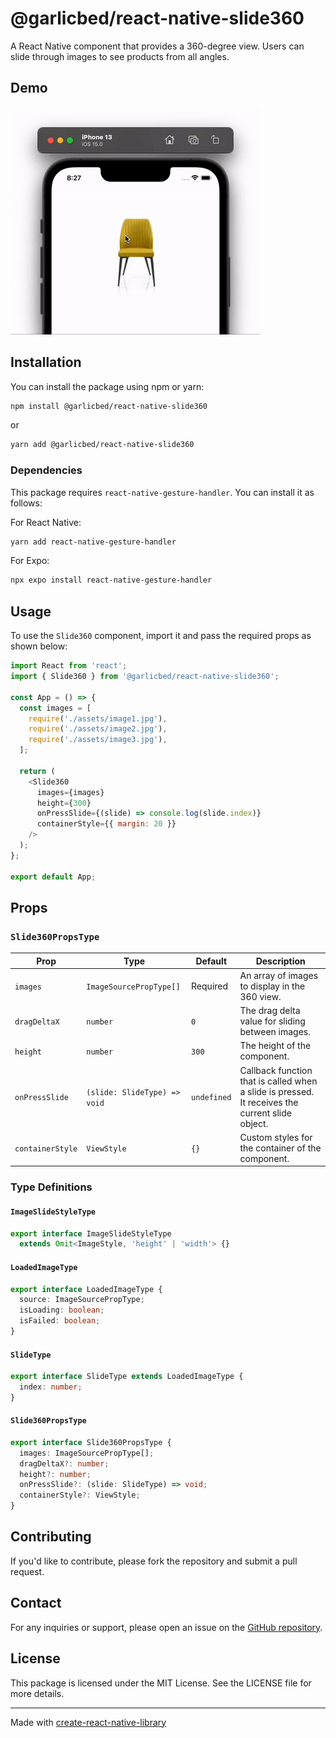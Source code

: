 # @garlicbed/react-native-slide360

A React Native component that provides a 360-degree view. Users can slide through images to see products from all angles.

## Demo

![Demo of 360 View Feature](res/sample.gif)

## Installation

You can install the package using npm or yarn:

```bash
npm install @garlicbed/react-native-slide360
```

or

```bash
yarn add @garlicbed/react-native-slide360
```

### Dependencies

This package requires `react-native-gesture-handler`. You can install it as follows:

For React Native:

```bash
yarn add react-native-gesture-handler
```

For Expo:

```bash
npx expo install react-native-gesture-handler
```

## Usage

To use the `Slide360` component, import it and pass the required props as shown below:

```javascript
import React from 'react';
import { Slide360 } from '@garlicbed/react-native-slide360';

const App = () => {
  const images = [
    require('./assets/image1.jpg'),
    require('./assets/image2.jpg'),
    require('./assets/image3.jpg'),
  ];

  return (
    <Slide360
      images={images}
      height={300}
      onPressSlide={(slide) => console.log(slide.index)}
      containerStyle={{ margin: 20 }}
    />
  );
};

export default App;
```

## Props

### `Slide360PropsType`

| Prop             | Type                         | Default     | Description                                                                                     |
| ---------------- | ---------------------------- | ----------- | ----------------------------------------------------------------------------------------------- |
| `images`         | `ImageSourcePropType[]`      | Required    | An array of images to display in the 360 view.                                                  |
| `dragDeltaX`     | `number`                     | `0`         | The drag delta value for sliding between images.                                                |
| `height`         | `number`                     | `300`       | The height of the component.                                                                    |
| `onPressSlide`   | `(slide: SlideType) => void` | `undefined` | Callback function that is called when a slide is pressed. It receives the current slide object. |
| `containerStyle` | `ViewStyle`                  | `{}`        | Custom styles for the container of the component.                                               |

### Type Definitions

#### `ImageSlideStyleType`

```typescript
export interface ImageSlideStyleType
  extends Omit<ImageStyle, 'height' | 'width'> {}
```

#### `LoadedImageType`

```typescript
export interface LoadedImageType {
  source: ImageSourcePropType;
  isLoading: boolean;
  isFailed: boolean;
}
```

#### `SlideType`

```typescript
export interface SlideType extends LoadedImageType {
  index: number;
}
```

#### `Slide360PropsType`

```typescript
export interface Slide360PropsType {
  images: ImageSourcePropType[];
  dragDeltaX?: number;
  height?: number;
  onPressSlide?: (slide: SlideType) => void;
  containerStyle?: ViewStyle;
}
```

## Contributing

If you'd like to contribute, please fork the repository and submit a pull request.

## Contact

For any inquiries or support, please open an issue on the [GitHub repository](https://github.com/Madubhashana/garlicbed-react-native-slide360).

## License

This package is licensed under the MIT License. See the LICENSE file for more details.

---

Made with [create-react-native-library](https://github.com/callstack/react-native-builder-bob)
